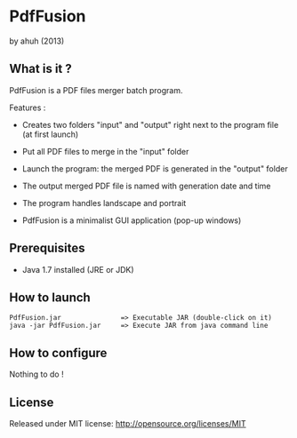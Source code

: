 PdfFusion
=========
by ahuh (2013)


What is it ?
------------
PdfFusion is a PDF files merger batch program.

Features :

- Creates two folders "input" and "output" right next to the program file (at first launch)

- Put all PDF files to merge in the "input" folder
    
- Launch the program: the merged PDF is generated in the "output" folder

- The output merged PDF file is named with generation date and time

- The program handles landscape and portrait
  
- PdfFusion is a minimalist GUI application (pop-up windows)


Prerequisites
-------------
- Java 1.7 installed (JRE or JDK)


How to launch
-------------
	PdfFusion.jar				=> Executable JAR (double-click on it)	
	java -jar PdfFusion.jar		=> Execute JAR from java command line


How to configure
----------------
Nothing to do !


License
-------
Released under MIT license:
http://opensource.org/licenses/MIT
